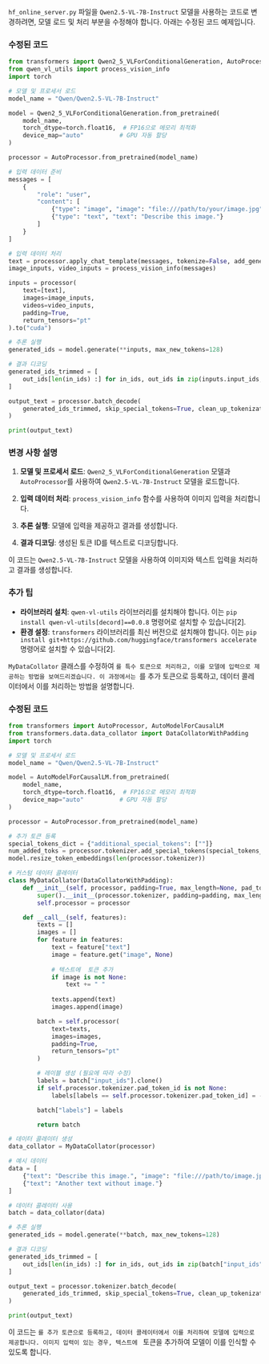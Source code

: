 `hf_online_server.py` 파일을 `Qwen2.5-VL-7B-Instruct` 모델을 사용하는 코드로 변경하려면, 모델 로드 및 처리 부분을 수정해야 합니다. 아래는 수정된 코드 예제입니다.

### 수정된 코드

```python
from transformers import Qwen2_5_VLForConditionalGeneration, AutoProcessor
from qwen_vl_utils import process_vision_info
import torch

# 모델 및 프로세서 로드
model_name = "Qwen/Qwen2.5-VL-7B-Instruct"

model = Qwen2_5_VLForConditionalGeneration.from_pretrained(
    model_name,
    torch_dtype=torch.float16,  # FP16으로 메모리 최적화
    device_map="auto"          # GPU 자동 할당
)

processor = AutoProcessor.from_pretrained(model_name)

# 입력 데이터 준비
messages = [
    {
        "role": "user",
        "content": [
            {"type": "image", "image": "file:///path/to/your/image.jpg"},
            {"type": "text", "text": "Describe this image."}
        ]
    }
]

# 입력 데이터 처리
text = processor.apply_chat_template(messages, tokenize=False, add_generation_prompt=True)
image_inputs, video_inputs = process_vision_info(messages)

inputs = processor(
    text=[text],
    images=image_inputs,
    videos=video_inputs,
    padding=True,
    return_tensors="pt"
).to("cuda")

# 추론 실행
generated_ids = model.generate(**inputs, max_new_tokens=128)

# 결과 디코딩
generated_ids_trimmed = [
    out_ids[len(in_ids) :] for in_ids, out_ids in zip(inputs.input_ids, generated_ids)
]

output_text = processor.batch_decode(
    generated_ids_trimmed, skip_special_tokens=True, clean_up_tokenization_spaces=False
)

print(output_text)
```

### 변경 사항 설명

1. **모델 및 프로세서 로드**: `Qwen2_5_VLForConditionalGeneration` 모델과 `AutoProcessor`를 사용하여 `Qwen2.5-VL-7B-Instruct` 모델을 로드합니다.

2. **입력 데이터 처리**: `process_vision_info` 함수를 사용하여 이미지 입력을 처리합니다.

3. **추론 실행**: 모델에 입력을 제공하고 결과를 생성합니다.

4. **결과 디코딩**: 생성된 토큰 ID를 텍스트로 디코딩합니다.

이 코드는 `Qwen2.5-VL-7B-Instruct` 모델을 사용하여 이미지와 텍스트 입력을 처리하고 결과를 생성합니다. 

### 추가 팁

- **라이브러리 설치**: `qwen-vl-utils` 라이브러리를 설치해야 합니다. 이는 `pip install qwen-vl-utils[decord]==0.0.8` 명령어로 설치할 수 있습니다[2].
- **환경 설정**: `transformers` 라이브러리를 최신 버전으로 설치해야 합니다. 이는 `pip install git+https://github.com/huggingface/transformers accelerate` 명령어로 설치할 수 있습니다[2].

`MyDataCollator` 클래스를 수정하여 ``를 특수 토큰으로 처리하고, 이를 모델에 입력으로 제공하는 방법을 보여드리겠습니다. 이 과정에서는 ``를 추가 토큰으로 등록하고, 데이터 콜레이터에서 이를 처리하는 방법을 설명합니다.

### 수정된 코드

```python
from transformers import AutoProcessor, AutoModelForCausalLM
from transformers.data.data_collator import DataCollatorWithPadding
import torch

# 모델 및 프로세서 로드
model_name = "Qwen/Qwen2.5-VL-7B-Instruct"

model = AutoModelForCausalLM.from_pretrained(
    model_name,
    torch_dtype=torch.float16,  # FP16으로 메모리 최적화
    device_map="auto"          # GPU 자동 할당
)

processor = AutoProcessor.from_pretrained(model_name)

# 추가 토큰 등록
special_tokens_dict = {"additional_special_tokens": [""]}
num_added_toks = processor.tokenizer.add_special_tokens(special_tokens_dict)
model.resize_token_embeddings(len(processor.tokenizer))

# 커스텀 데이터 콜레이터
class MyDataCollator(DataCollatorWithPadding):
    def __init__(self, processor, padding=True, max_length=None, pad_to_multiple_of=None):
        super().__init__(processor.tokenizer, padding=padding, max_length=max_length, pad_to_multiple_of=pad_to_multiple_of)
        self.processor = processor

    def __call__(self, features):
        texts = []
        images = []
        for feature in features:
            text = feature["text"]
            image = feature.get("image", None)
            
            # 텍스트에  토큰 추가
            if image is not None:
                text += " "
            
            texts.append(text)
            images.append(image)

        batch = self.processor(
            text=texts,
            images=images,
            padding=True,
            return_tensors="pt"
        )

        # 레이블 생성 (필요에 따라 수정)
        labels = batch["input_ids"].clone()
        if self.processor.tokenizer.pad_token_id is not None:
            labels[labels == self.processor.tokenizer.pad_token_id] = -100

        batch["labels"] = labels

        return batch

# 데이터 콜레이터 생성
data_collator = MyDataCollator(processor)

# 예시 데이터
data = [
    {"text": "Describe this image.", "image": "file:///path/to/image.jpg"},
    {"text": "Another text without image."}
]

# 데이터 콜레이터 사용
batch = data_collator(data)

# 추론 실행
generated_ids = model.generate(**batch, max_new_tokens=128)

# 결과 디코딩
generated_ids_trimmed = [
    out_ids[len(in_ids) :] for in_ids, out_ids in zip(batch["input_ids"], generated_ids)
]

output_text = processor.tokenizer.batch_decode(
    generated_ids_trimmed, skip_special_tokens=True, clean_up_tokenization_spaces=False
)

print(output_text)
```

이 코드는 ``를 추가 토큰으로 등록하고, 데이터 콜레이터에서 이를 처리하여 모델에 입력으로 제공합니다. 이미지 입력이 있는 경우, 텍스트에 `` 토큰을 추가하여 모델이 이를 인식할 수 있도록 합니다.

